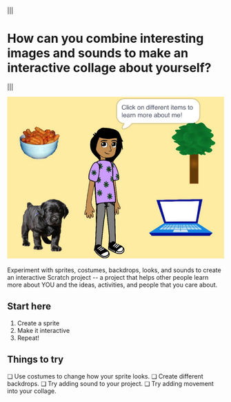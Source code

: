 |||
# How can you combine interesting images and sounds to make an interactive collage about yourself?
|||

![about-me example](.guides/img/about-me-1.png)


Experiment with sprites, costumes, backdrops, looks, and sounds to create an interactive Scratch project -- a project that helps other people learn more about YOU and the ideas, activities, and people that you care about.

## Start here
1. Create a sprite
2. Make it interactive
3. Repeat!

## Things to try
❑ Use costumes to change how your sprite looks.
❑ Create different backdrops.
❑ Try adding sound to your project.
❑ Try adding movement into your collage.